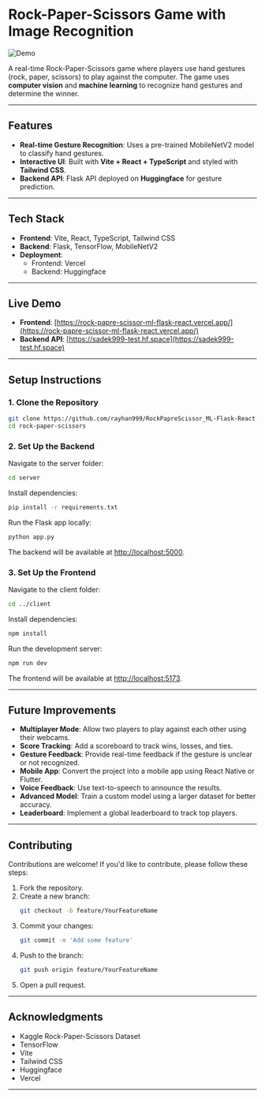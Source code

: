 # Rock-Paper-Scissors Game with Image Recognition

![Demo](https://i.ibb.co/5hCfLN8Y/Screenshot-24.png)

A real-time Rock-Paper-Scissors game where players use hand gestures (rock, paper, scissors) to play against the computer. The game uses **computer vision** and **machine learning** to recognize hand gestures and determine the winner.

---

## **Features**

- **Real-time Gesture Recognition**: Uses a pre-trained MobileNetV2 model to classify hand gestures.
- **Interactive UI**: Built with **Vite + React + TypeScript** and styled with **Tailwind CSS**.
- **Backend API**: Flask API deployed on **Huggingface** for gesture prediction.

---

## **Tech Stack**

- **Frontend**: Vite, React, TypeScript, Tailwind CSS
- **Backend**: Flask, TensorFlow, MobileNetV2
- **Deployment**:
  - Frontend: Vercel
  - Backend: Huggingface

---

## **Live Demo**

- **Frontend**: [https://rock-papre-scissor-ml-flask-react.vercel.app/](https://rock-papre-scissor-ml-flask-react.vercel.app/)
- **Backend API**: [https://sadek999-test.hf.space](https://sadek999-test.hf.space)

---

## **Setup Instructions**

### **1. Clone the Repository**

```bash
git clone https://github.com/rayhan999/RockPapreScissor_ML-Flask-React.git
cd rock-paper-scissors
```

### **2. Set Up the Backend**

Navigate to the server folder:

```bash
cd server
```

Install dependencies:

```bash
pip install -r requirements.txt
```

Run the Flask app locally:

```bash
python app.py
```

The backend will be available at [http://localhost:5000](http://localhost:5000).

### **3. Set Up the Frontend**

Navigate to the client folder:

```bash
cd ../client
```

Install dependencies:

```bash
npm install
```

Run the development server:

```bash
npm run dev
```

The frontend will be available at [http://localhost:5173](http://localhost:5173).

---

## **Future Improvements**

- **Multiplayer Mode**: Allow two players to play against each other using their webcams.
- **Score Tracking**: Add a scoreboard to track wins, losses, and ties.
- **Gesture Feedback**: Provide real-time feedback if the gesture is unclear or not recognized.
- **Mobile App**: Convert the project into a mobile app using React Native or Flutter.
- **Voice Feedback**: Use text-to-speech to announce the results.
- **Advanced Model**: Train a custom model using a larger dataset for better accuracy.
- **Leaderboard**: Implement a global leaderboard to track top players.

---

## **Contributing**

Contributions are welcome! If you'd like to contribute, please follow these steps:

1. Fork the repository.
2. Create a new branch:
   ```bash
   git checkout -b feature/YourFeatureName
   ```
3. Commit your changes:
   ```bash
   git commit -m 'Add some feature'
   ```
4. Push to the branch:
   ```bash
   git push origin feature/YourFeatureName
   ```
5. Open a pull request.

---

## **Acknowledgments**

- Kaggle Rock-Paper-Scissors Dataset
- TensorFlow
- Vite
- Tailwind CSS
- Huggingface
- Vercel

---
